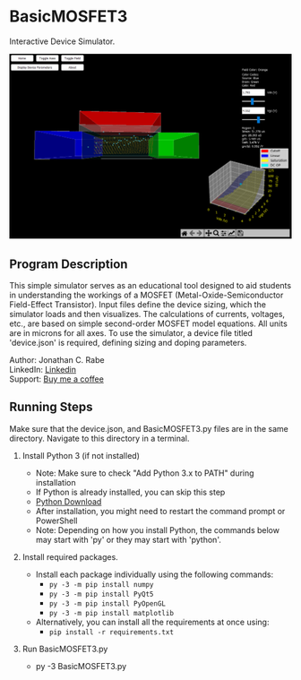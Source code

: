# BasicMOSFET3
Interactive Device Simulator. 

  ![Sample Image](images/sample.png)

## Program Description
This simple simulator serves as an educational tool designed to aid students in understanding the workings of a MOSFET (Metal-Oxide-Semiconductor Field-Effect Transistor). Input files define the device sizing, which the simulator loads and then visualizes. The calculations of currents, voltages, etc., are based on simple second-order MOSFET model equations. All units are in microns for all axes. To use the simulator, a device file titled 'device.json' is required, defining sizing and doping parameters.

Author: Jonathan C. Rabe  
LinkedIn: [Linkedin](https://www.linkedin.com/in/jonathanrabe)  
Support: [Buy me a coffee](https://www.buymeacoffee.com/jonathanrabe)  

## Running Steps
Make sure that the device.json, and BasicMOSFET3.py files are in the same directory. Navigate to this directory in a terminal.  
1. Install Python 3 (if not installed)
   - Note: Make sure to check "Add Python 3.x to PATH" during installation
   - If Python is already installed, you can skip this step
   - [Python Download](https://www.python.org/downloads/)
   - After installation, you might need to restart the command prompt or PowerShell
   - Note: Depending on how you install Python, the commands below may start with 'py' or they may start with 'python'.

2. Install required packages.
    - Install each package individually using the following commands:
        - `py -3 -m pip install numpy`
        - `py -3 -m pip install PyQt5`
        - `py -3 -m pip install PyOpenGL`
        - `py -3 -m pip install matplotlib` 
    - Alternatively, you can install all the requirements at once using:
        - `pip install -r requirements.txt` 

3. Run BasicMOSFET3.py
   - py -3 BasicMOSFET3.py
